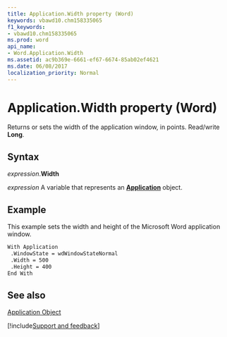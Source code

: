 ```yaml
---
title: Application.Width property (Word)
keywords: vbawd10.chm158335065
f1_keywords:
- vbawd10.chm158335065
ms.prod: word
api_name:
- Word.Application.Width
ms.assetid: ac9b369e-6661-ef67-6674-85ab02ef4621
ms.date: 06/08/2017
localization_priority: Normal
---
```



# Application.Width property (Word)

Returns or sets the width of the application window, in points. Read/write  **Long**.


## Syntax

_expression_.**Width**

_expression_ A variable that represents an **[Application](Word.Application.md)** object. 


## Example

This example sets the width and height of the Microsoft Word application window.


```vb
With Application 
 .WindowState = wdWindowStateNormal 
 .Width = 500 
 .Height = 400 
End With
```


## See also


[Application Object](Word.Application.md)

[!include[Support and feedback](~/includes/feedback-boilerplate.md)]